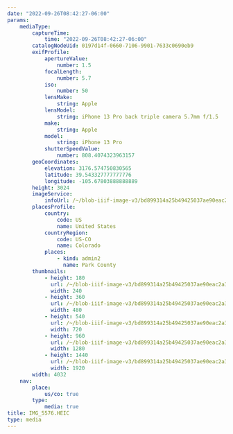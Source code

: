 ```yaml
---
date: "2022-09-26T08:42:27-06:00"
params:
    mediaType:
        captureTime:
            time: "2022-09-26T08:42:27-06:00"
        catalogNodeUid: 0197d14f-0660-7106-9901-7633c0690eb9
        exifProfile:
            apertureValue:
                number: 1.5
            focalLength:
                number: 5.7
            iso:
                number: 50
            lensMake:
                string: Apple
            lensModel:
                string: iPhone 13 Pro back triple camera 5.7mm f/1.5
            make:
                string: Apple
            model:
                string: iPhone 13 Pro
            shutterSpeedValue:
                number: 808.4074323963157
        geoCoordinates:
            elevation: 3176.574750830565
            latitude: 39.543327777777776
            longitude: -105.67803888888889
        height: 3024
        imageService:
            infoUrl: /~/blob-iiif-image-v3/bd899314a25b49425037ae90eac2a39861897e3cb07ac7dc8b9babf8c9b9af78/info.json
        placesProfile:
            country:
                code: US
                name: United States
            countryRegion:
                code: US-CO
                name: Colorado
            places:
                - kind: admin2
                  name: Park County
        thumbnails:
            - height: 180
              url: /~/blob-iiif-image-v3/bd899314a25b49425037ae90eac2a39861897e3cb07ac7dc8b9babf8c9b9af78/full/240%2C180/0/default.jpg
              width: 240
            - height: 360
              url: /~/blob-iiif-image-v3/bd899314a25b49425037ae90eac2a39861897e3cb07ac7dc8b9babf8c9b9af78/full/480%2C360/0/default.jpg
              width: 480
            - height: 540
              url: /~/blob-iiif-image-v3/bd899314a25b49425037ae90eac2a39861897e3cb07ac7dc8b9babf8c9b9af78/full/720%2C540/0/default.jpg
              width: 720
            - height: 960
              url: /~/blob-iiif-image-v3/bd899314a25b49425037ae90eac2a39861897e3cb07ac7dc8b9babf8c9b9af78/full/1280%2C960/0/default.jpg
              width: 1280
            - height: 1440
              url: /~/blob-iiif-image-v3/bd899314a25b49425037ae90eac2a39861897e3cb07ac7dc8b9babf8c9b9af78/full/1920%2C1440/0/default.jpg
              width: 1920
        width: 4032
    nav:
        place:
            us/co: true
        type:
            media: true
title: IMG_5576.HEIC
type: media
---
```

